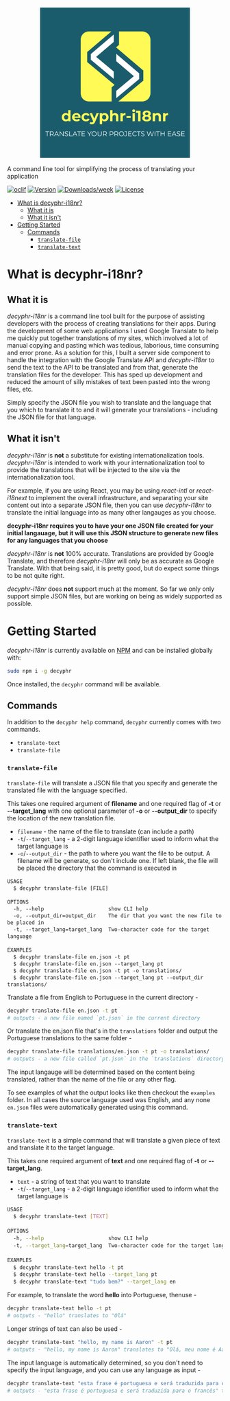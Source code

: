 <p align="center">
  <img src="assets/i18nr.png" width="350"/>


  A command line tool for simplifying the process of translating your application

  [![oclif](https://img.shields.io/badge/cli-oclif-brightgreen.svg)](https://oclif.io)
  [![Version](https://img.shields.io/npm/v/decyphr.svg)](https://npmjs.org/package/decyphr)
  [![Downloads/week](https://img.shields.io/npm/dw/decyphr.svg)](https://npmjs.org/package/decyphr)
  [![License](https://img.shields.io/npm/l/decyphr.svg)](https://github.com/decyphr-net/cli/blob/master/package.json)
</div>

- [What is decyphr-i18nr?](#what-is-decyphr-i18nr)
  - [What it is](#what-it-is)
  - [What it isn't](#what-it-isnt)
- [Getting Started](#getting-started)
  - [Commands](#commands)
    - [`translate-file`](#translate-file)
    - [`translate-text`](#translate-text)

# What is decyphr-i18nr?

## What it is

*decyphr-i18nr* is a command line tool built for the purpose of assisting developers with the process of creating translations for their apps.
During the development of some web applications I used Google Translate to help me quickly put together translations of my sites, which involved a lot of manual copying and pasting which was tedious, laborious, time consuming and error prone. As a solution for this, I built a server side component to handle the integration with the Google Translate API and *decyphr-i18nr* to send the text to the API to be translated and from that, generate the translation files for the developer. This has sped up development and reduced the amount of silly mistakes of text been pasted into the wrong files, etc.

Simply specify the JSON file you wish to translate and the language that you which to translate it to and it will generate your translations - including the JSON file for that language.

## What it isn't

*decyphr-i18nr* is **not** a substitute for existing internationalization tools. *decyphr-i18nr* is intended to work with your internationalization tool to provide the translations that will be injected to the site via the internationalization tool.

For example, if you are using React, you may be using *react-intl* or *react-i18next* to implement the overall infrastructure, and separating your site content out into a separate JSON file, then you can use *decyphr-i18nr* to translate the initial language into as many other langauges as you choose.

**decyphr-i18nr requires you to have your one JSON file created for your initial langauage, but it will use this JSON structure to generate new files for any languages that you choose**

*decyphr-i18nr* is **not** 100% accurate. Translations are provided by Google Translate, and therefore *decyphr-i18nr* will only be as accurate as Google Translate. With that being said, it is pretty good, but do expect some things to be not quite right.

*decyphr-i18nr* does **not** support much at the moment. So far we only only support simple JSON files, but are working on being as widely supported as possible.

# Getting Started

*decyphr-i18nr* is currently available on [NPM](https://www.npmjs.com/package/decyphr) and can be installed globally with:

```bash
sudo npm i -g decyphr
```

Once installed, the `decyphr` command will be available.

## Commands
In addition to the `decyphr help` command, `decyphr` currently comes with two commands.
- `translate-text`
- `translate-file`

### `translate-file`
`translate-file` will translate a JSON file that you specify and generate the translated file with the language specified.

This takes one required argument of **filename** and one required flag of **-t** or **--target_lang** with one optional parameter of **-o** or **--output_dir** to specify the location of the new translation file.
- `filename` - the name of the file to translate (can include a path)
- `-t`/`--target_lang` - a 2-digit language identifier used to inform what the target language is
- `-o`/`--output_dir` - the path to where you want the file to be output. A filename will be generate, so don't include one. If left blank, the file will be placed the directory that the command is executed in

```
USAGE
  $ decyphr translate-file [FILE]

OPTIONS
  -h, --help                     show CLI help
  -o, --output_dir=output_dir    The dir that you want the new file to be placed in
  -t, --target_lang=target_lang  Two-character code for the target language

EXAMPLES
  $ decyphr translate-file en.json -t pt
  $ decyphr translate-file en.json --target_lang pt
  $ decyphr translate-file en.json -t pt -o translations/
  $ decyphr translate-file en.json --target_lang pt --output_dir translations/
```

Translate a file from English to Portuguese in the current directory -
```bash
decyphr translate-file en.json -t pt
# outputs - a new file named `pt.json` in the current directory
```

Or translate the en.json file that's in the `translations` folder and output the Portuguese translations to the same folder -
```bash
decyphr translate-file translations/en.json -t pt -o translations/
# outputs - a new file called `pt.json` in the `translations` directory
```

The input langauge will be determined based on the content being translated, rather than the name of the file or any other flag.

To see examples of what the output looks like then checkout the `examples` folder. In all cases the source language used was English, and any none `en.json` files were automatically generated using this command.


### `translate-text`
`translate-text` is a simple command that will translate a given piece of text and translate it to the target language.

This takes one required argument of **text** and one required flag of **-t** or **--target_lang**.
- `text` - a string of text that you want to translate
- `-t`/`--target_lang` - a 2-digit language identifier used to inform what the target language is

```bash
USAGE
  $ decyphr translate-text [TEXT]

OPTIONS
  -h, --help                     show CLI help
  -t, --target_lang=target_lang  Two-character code for the target language

EXAMPLES
  $ decyphr translate-text hello -t pt
  $ decyphr translate-text hello --target_lang pt
  $ decyphr translate-text "tudo bem?" --target_lang en
```

For example, to translate the word **hello** into Portuguese, thenuse -
```bash
decyphr translate-text hello -t pt
# outputs - "hello" translates to "Olá"
```

Longer strings of text can also be used -
```bash
decyphr translate-text "hello, my name is Aaron" -t pt
# outputs - "hello, my name is Aaron" translates to "Olá, meu nome é Aaron"
```

The input language is automatically determined, so you don't need to specify the input language, and you can use any language as input -
```bash
decyphr translate-text "esta frase é portuguesa e será traduzida para o francês" -t fr
# outputs - "esta frase é portuguesa e será traduzida para o francês" translates to "cette phrase est portugaise et sera traduite en français"
```

